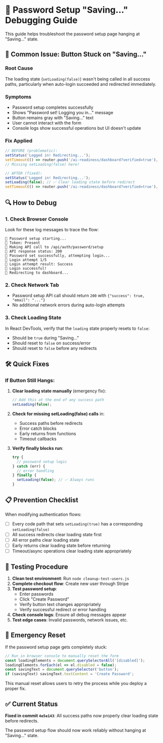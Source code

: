 # 🔧 Password Setup "Saving..." Debugging Guide

This guide helps troubleshoot the password setup page hanging at "Saving..." state.

## 🐛 Common Issue: Button Stuck on "Saving..."

### **Root Cause**
The loading state (`setLoading(false)`) wasn't being called in all success paths, particularly when auto-login succeeded and redirected immediately.

### **Symptoms**
- Password setup completes successfully
- Shows "Password set! Logging you in..." message
- Button remains gray with "Saving..." text
- User cannot interact with the form
- Console logs show successful operations but UI doesn't update

### **Fix Applied**
```typescript
// BEFORE (problematic):
setStatus('Logged in! Redirecting...');
setTimeout(() => router.push('/ai-readiness/dashboard?verified=true'), 800);
// Missing setLoading(false) here!

// AFTER (fixed):
setStatus('Logged in! Redirecting...');
setLoading(false); // ✅ Clear loading state before redirect
setTimeout(() => router.push('/ai-readiness/dashboard?verified=true'), 800);
```

## 🔍 How to Debug

### 1. **Check Browser Console**
Look for these log messages to trace the flow:
```
🔐 Password setup starting...
🔐 Token: Present
🔐 Making API call to /api/auth/password/setup
🔐 API response status: 200
🔐 Password set successfully, attempting login...
🔐 Login attempt 1/5
🔐 Login attempt result: Success
🔐 Login successful!
🔐 Redirecting to dashboard...
```

### 2. **Check Network Tab**
- Password setup API call should return `200` with `{"success": true, "email": "..."}`
- No additional network errors during auto-login attempts

### 3. **Check Loading State**
In React DevTools, verify that the `loading` state properly resets to `false`:
- Should be `true` during "Saving..."
- Should reset to `false` on success/error
- Should reset to `false` before any redirects

## 🛠️ Quick Fixes

### **If Button Still Hangs:**

1. **Clear loading state manually** (emergency fix):
   ```typescript
   // Add this at the end of any success path
   setLoading(false);
   ```

2. **Check for missing setLoading(false) calls** in:
   - Success paths before redirects
   - Error catch blocks
   - Early returns from functions
   - Timeout callbacks

3. **Verify finally blocks run**:
   ```typescript
   try {
     // password setup logic
   } catch (err) {
     // error handling
   } finally {
     setLoading(false); // ✅ Always runs
   }
   ```

## 📋 Prevention Checklist

When modifying authentication flows:

- [ ] Every code path that sets `setLoading(true)` has a corresponding `setLoading(false)`
- [ ] All success redirects clear loading state first
- [ ] All error paths clear loading state
- [ ] Early returns clear loading state before returning
- [ ] Timeout/async operations clear loading state appropriately

## 🔄 Testing Procedure

1. **Clean test environment**: Run `node cleanup-test-users.js`
2. **Complete checkout flow**: Create new user through Stripe
3. **Test password setup**: 
   - Enter passwords
   - Click "Create Password"
   - Verify button text changes appropriately
   - Verify successful redirect or error handling
4. **Check console logs**: Ensure all debug messages appear
5. **Test edge cases**: Invalid passwords, network issues, etc.

## 🚨 Emergency Reset

If the password setup page gets completely stuck:

```javascript
// Run in browser console to manually reset the form
const loadingElements = document.querySelectorAll('[disabled]');
loadingElements.forEach(el => el.disabled = false);
const savingText = document.querySelector('button');
if (savingText) savingText.textContent = 'Create Password';
```

This manual reset allows users to retry the process while you deploy a proper fix.

## ✅ Current Status

**Fixed in commit `4e5e143`**: All success paths now properly clear loading state before redirects.

The password setup flow should now work reliably without hanging at "Saving..." state.
